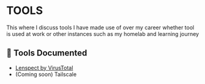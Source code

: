 # TOOLS

This where I discuss tools I have made use of over my career whether tool is used at work or other instances such as my homelab and learning journey

## 🔗 Tools Documented
- [Lenspect by VirusTotal](./Lenspect.md)
- (Coming soon) Tailscale  
